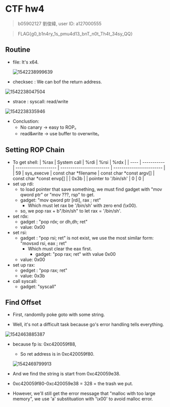 # CTF hw4
> b05902127 劉俊緯, user ID: a127000555

> FLAG{g0_b1n4ry_1s_pmu4d13_bnT_n0t_Th4t_34sy_QQ}

## Routine

* file: It's x64.

  ![1542238999639](/home/arvin/.config/Typora/typora-user-images/1542238999639.png)

* checksec : We can bof the return address.

![1542238047504](/home/arvin/.config/Typora/typora-user-images/1542238047504.png)

* strace : syscall: read/write

![1542238335946](/home/arvin/.config/Typora/typora-user-images/1542238335946.png)

* Conclustion:
  * No  canary -> easy to ROP。
  * read&write -> use buffer to overwrite。

## Setting ROP Chain

* To get shell:
| %rax | System call | %rdi                 | %rsi                     | %rdx                     |
| ---- | ----------- | -------------------- | ------------------------ | ------------------------ |
| 59   | sys_execve  | const char *filename | const char *const argv[] | const char *const envp[] |
| 0x3b |             | pointer to '/bin/sh' | 0                        | 0                        |
* set up rdi:
  * to load pointer that save something, we must find gadget with "mov qword ptr" or "mov ???, rsp" to get.
  * gadget: "mov qword ptr [rdi], rax ; ret"
    * Which must let rax be '/bin/sh' with zero end (\x00).
  * so, we pop rax + b"/bin/sh" to let rax = '/bin/sh'.
* set rdx:
  * gadget : "pop rdx; or dh,dh; ret"
  * value: 0x00
* set rsi:
  * gadget : "pop rsi; ret" is not exist, we use the most similar form: "movsxd rsi, eax ; ret"
    * Which must clear the eax first.
      * gadget:  "pop rax; ret" with value 0x00
  * value: 0x00
* set up rax:
  - gedget : "pop rax; ret"
  - value: 0x3b
* call syscall:
  * gadget: "syscall"

## Find Offset

* First, randomlly poke goto with some string.

* Well, it's not a difficult task because go's error handling tells everything.

![1542463885387](/home/arvin/.config/Typora/typora-user-images/1542463885387.png)

* because fp is: 0xc420059f88, 

  * So ret address is in  0xc420059f80.

  ![1542469799913](/home/arvin/.config/Typora/typora-user-images/1542469799913.png)

* And we find the string is start from 0xc420059e38.
* 0xc420059f80-0xc420059e38 = 328 = the trash we put.

* However, we'll still get the error message that "malloc with too large memory", we use 'a' substituation with '\x00' to avoid malloc error.